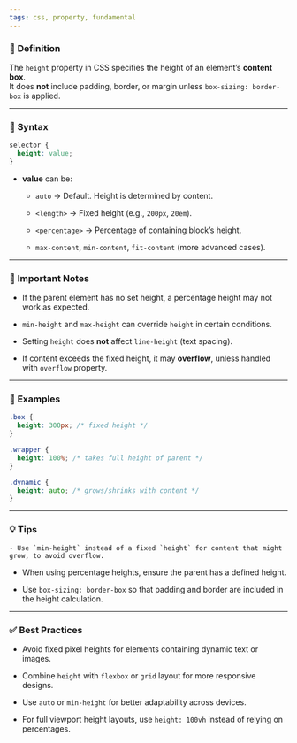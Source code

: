```yaml
---
tags: css, property, fundamental
---
```


### 🔹 **Definition**  
The `height` property in CSS specifies the height of an element’s **content box**.  
It does **not** include padding, border, or margin unless `box-sizing: border-box` is applied.

---

### 🔹 **Syntax**

```css
selector {
  height: value;
}
```

- **value** can be:
    
    - `auto` → Default. Height is determined by content.
        
    - `<length>` → Fixed height (e.g., `200px`, `20em`).
        
    - `<percentage>` → Percentage of containing block’s height.
        
    - `max-content`, `min-content`, `fit-content` (more advanced cases).
        

---

### 🔹 **Important Notes**

- If the parent element has no set height, a percentage height may not work as expected.
    
- `min-height` and `max-height` can override `height` in certain conditions.
    
- Setting `height` does **not** affect `line-height` (text spacing).
    
- If content exceeds the fixed height, it may **overflow**, unless handled with `overflow` property.
    

---

### 🔹 **Examples**

```css
.box {
  height: 300px; /* fixed height */
}

.wrapper {
  height: 100%; /* takes full height of parent */
}

.dynamic {
  height: auto; /* grows/shrinks with content */
}
```

---

### 💡 **Tips**

```ad-important
- Use `min-height` instead of a fixed `height` for content that might grow, to avoid overflow.
```
    
- When using percentage heights, ensure the parent has a defined height.
    
- Use `box-sizing: border-box` so that padding and border are included in the height calculation.
    

---

### ✅ **Best Practices**

- Avoid fixed pixel heights for elements containing dynamic text or images.
    
- Combine `height` with `flexbox` or `grid` layout for more responsive designs.
    
- Use `auto` or `min-height` for better adaptability across devices.
    
- For full viewport height layouts, use `height: 100vh` instead of relying on percentages.
    